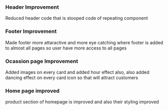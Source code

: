 ### Header Improvement

Reduced header code that is stooped code of repeating component 

### Footer Improvement

Made footer more attaractive and more eye catching where footer is added to almost all pages so user have more access to all pages 

### Ocassion page Improvement 

Added images on every card and added hour effect also, also added dancing effect on every card icon so that will attract customers

### Home page improved 

product section of homepage is improved and also their styling improved